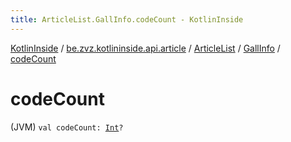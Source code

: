 ```yaml
---
title: ArticleList.GallInfo.codeCount - KotlinInside
---
```


[KotlinInside](../../../index.html) / [be.zvz.kotlininside.api.article](../../index.html) / [ArticleList](../index.html) / [GallInfo](index.html) / [codeCount](./code-count.html)

# codeCount

(JVM) `val codeCount: `[`Int`](https://kotlinlang.org/api/latest/jvm/stdlib/kotlin/-int/index.html)`?`